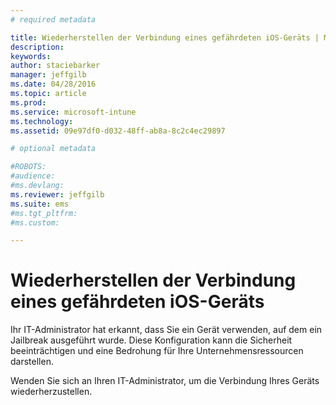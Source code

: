 ```yaml
---
# required metadata

title: Wiederherstellen der Verbindung eines gefährdeten iOS-Geräts | Microsoft Intune
description:
keywords:
author: staciebarker
manager: jeffgilb
ms.date: 04/28/2016
ms.topic: article
ms.prod:
ms.service: microsoft-intune
ms.technology:
ms.assetid: 09e97df0-d032-48ff-ab8a-8c2c4ec29897

# optional metadata

#ROBOTS:
#audience:
#ms.devlang:
ms.reviewer: jeffgilb
ms.suite: ems
#ms.tgt_pltfrm:
#ms.custom:

---
```


# Wiederherstellen der Verbindung eines gefährdeten iOS-Geräts
Ihr IT-Administrator hat erkannt, dass Sie ein Gerät verwenden, auf dem ein Jailbreak ausgeführt wurde. Diese Konfiguration kann die Sicherheit beeinträchtigen und eine Bedrohung für Ihre Unternehmensressourcen darstellen.

Wenden Sie sich an Ihren IT-Administrator, um die Verbindung Ihres Geräts wiederherzustellen.



<!--HONumber=May16_HO1-->


